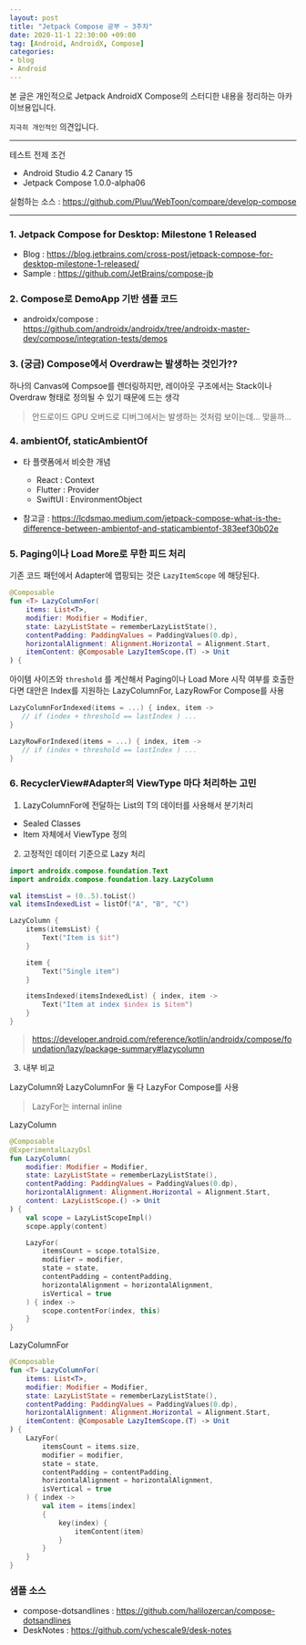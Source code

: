 ```yaml
---
layout: post
title: "Jetpack Compose 공부 ~ 3주차"
date: 2020-11-1 22:30:00 +09:00
tag: [Android, AndroidX, Compose]
categories:
- blog
- Android
---
```


본 글은 개인적으로 Jetpack AndroidX Compose의 스터디한 내용을 정리하는 아카이브용입니다.

<!--more-->

`지극히 개인적인` 의견입니다.

- - -

테스트 전제 조건

- Android Studio 4.2 Canary 15
- Jetpack Compose 1.0.0-alpha06


실험하는 소스 : https://github.com/Pluu/WebToon/compare/develop-compose

- - -

### 1. Jetpack Compose for Desktop: Milestone 1 Released 

- Blog : https://blog.jetbrains.com/cross-post/jetpack-compose-for-desktop-milestone-1-released/
- Sample : https://github.com/JetBrains/compose-jb

### 2. Compose로 DemoApp 기반 샘플 코드

- androidx/compose : https://github.com/androidx/androidx/tree/androidx-master-dev/compose/integration-tests/demos

### 3. (궁금) Compose에서 Overdraw는 발생하는 것인가??

하나의 Canvas에 Compsoe를 렌더링하지만, 레이아웃 구조에서는 Stack이나 Overdraw 형태로 정의될 수 있기 때문에 드는 생각

> 안드로이드 GPU 오버드로 디버그에서는 발생하는 것처럼 보이는데... 맞을까...

### 4. ambientOf, staticAmbientOf

- 타 플랫폼에서 비슷한 개념
  - React : Context
  - Flutter : Provider
  - SwiftUI : EnvironmentObject

- 참고글 : https://lcdsmao.medium.com/jetpack-compose-what-is-the-difference-between-ambientof-and-staticambientof-383eef30b02e

### 5. Paging이나 Load More로 무한 피드 처리

기존 코드 패턴에서 Adapter에 맵핑되는 것은 `LazyItemScope` 에 해당된다.

```kotlin
@Composable
fun <T> LazyColumnFor(
    items: List<T>,
    modifier: Modifier = Modifier,
    state: LazyListState = rememberLazyListState(),
    contentPadding: PaddingValues = PaddingValues(0.dp),
    horizontalAlignment: Alignment.Horizontal = Alignment.Start,
    itemContent: @Composable LazyItemScope.(T) -> Unit
) {
```

아이템 사이즈와  `threshold`  를 계산해서 Paging이나 Load More 시작 여부를 호출한다면 대안은 Index를 지원하는 LazyColumnFor, LazyRowFor Compose를 사용

```kotlin
LazyColumnForIndexed(items = ...) { index, item ->
   // if (index + threshold == lastIndex ) ...
}

LazyRowForIndexed(items = ...) { index, item ->
   // if (index + threshold == lastIndex ) ...
}
```

### 6. RecyclerView#Adapter의 ViewType 마다 처리하는 고민

1) LazyColumnFor에 전달하는 List<T>의 T의 데이터를 사용해서 분기처리

- Sealed Classes
- Item 자체에서 ViewType 정의

2) 고정적인 데이터 기준으로 Lazy 처리

```kotlin
import androidx.compose.foundation.Text
import androidx.compose.foundation.lazy.LazyColumn

val itemsList = (0..5).toList()
val itemsIndexedList = listOf("A", "B", "C")

LazyColumn {
    items(itemsList) {
        Text("Item is $it")
    }

    item {
        Text("Single item")
    }

    itemsIndexed(itemsIndexedList) { index, item ->
        Text("Item at index $index is $item")
    }
}
```

> https://developer.android.com/reference/kotlin/androidx/compose/foundation/lazy/package-summary#lazycolumn

3) 내부 비교

LazyColumn와 LazyColumnFor 둘 다 LazyFor Compose를 사용

> LazyFor는 internal inline

LazyColumn

```kotlin
@Composable
@ExperimentalLazyDsl
fun LazyColumn(
    modifier: Modifier = Modifier,
    state: LazyListState = rememberLazyListState(),
    contentPadding: PaddingValues = PaddingValues(0.dp),
    horizontalAlignment: Alignment.Horizontal = Alignment.Start,
    content: LazyListScope.() -> Unit
) {
    val scope = LazyListScopeImpl()
    scope.apply(content)

    LazyFor(
        itemsCount = scope.totalSize,
        modifier = modifier,
        state = state,
        contentPadding = contentPadding,
        horizontalAlignment = horizontalAlignment,
        isVertical = true
    ) { index ->
        scope.contentFor(index, this)
    }
}
```

LazyColumnFor

```kotlin
@Composable
fun <T> LazyColumnFor(
    items: List<T>,
    modifier: Modifier = Modifier,
    state: LazyListState = rememberLazyListState(),
    contentPadding: PaddingValues = PaddingValues(0.dp),
    horizontalAlignment: Alignment.Horizontal = Alignment.Start,
    itemContent: @Composable LazyItemScope.(T) -> Unit
) {
    LazyFor(
        itemsCount = items.size,
        modifier = modifier,
        state = state,
        contentPadding = contentPadding,
        horizontalAlignment = horizontalAlignment,
        isVertical = true
    ) { index ->
        val item = items[index]
        {
            key(index) {
                itemContent(item)
            }
        }
    }
}
```

### 샘플 소스

- compose-dotsandlines  : https://github.com/halilozercan/compose-dotsandlines
- DeskNotes : https://github.com/ychescale9/desk-notes